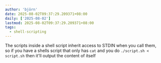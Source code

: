 ```yaml
---
author: 'björn'
date: 2025-08-02T09:37:29.209371+08:00
daily: ['2025-08-02']
lastmod: 2025-08-02T09:37:29.209371+08:00
tags:
  - shell-scripting
---
```

The scripts inside a shell script inherit access to STDIN when you call them, so if you have a shells script that only has `cat` and you do `./script.sh < script.sh` then it'll output the content of itself
